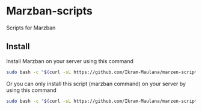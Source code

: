 # Marzban-scripts

Scripts for Marzban

## Install

Install Marzban on your server using this command

```bash
sudo bash -c "$(curl -sL https://github.com/Ikram-Maulana/marzen-scripts/raw/master/marzban.sh)" @ install
```

Or you can only install this script (marzban command) on your server by using this command

```bash
sudo bash -c "$(curl -sL https://github.com/Ikram-Maulana/marzen-scripts/raw/master/marzban.sh)" @ install-script
```
